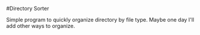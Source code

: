 #Directory Sorter

Simple program to quickly organize directory by file type. Maybe one day I'll add other ways to organize.

